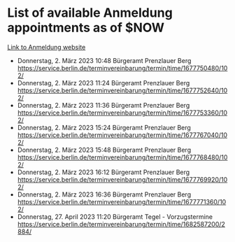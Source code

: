 # List of available Anmeldung appointments as of $NOW
[Link to Anmeldung website](https://service.berlin.de/terminvereinbarung/termin/tag.php?termin=1&anliegen[]=120686&dienstleisterlist=122210,122217,327316,122219,327312,122227,327314,122231,327346,122243,327348,122254,122252,329742,122260,329745,122262,329748,122271,327278,122273,327274,122277,327276,330436,122280,327294,122282,327290,122284,327292,122291,327270,122285,327266,122286,327264,122296,327268,150230,329760,122297,327286,122294,327284,122312,329763,122314,329775,122304,327330,122311,327334,122309,327332,317869,122281,327352,122279,329772,122283,122276,327324,122274,327326,122267,329766,122246,327318,122251,327320,122257,327322,122208,327298,122226,327300&herkunft=http%3A%2F%2Fservice.berlin.de%2Fdienstleistung%2F120686%2F)
- Donnerstag, 2. März 2023 10:48 Bürgeramt Prenzlauer Berg https://service.berlin.de/terminvereinbarung/termin/time/1677750480/102/
- Donnerstag, 2. März 2023 11:24 Bürgeramt Prenzlauer Berg https://service.berlin.de/terminvereinbarung/termin/time/1677752640/102/
- Donnerstag, 2. März 2023 11:36 Bürgeramt Prenzlauer Berg https://service.berlin.de/terminvereinbarung/termin/time/1677753360/102/
- Donnerstag, 2. März 2023 15:24 Bürgeramt Prenzlauer Berg https://service.berlin.de/terminvereinbarung/termin/time/1677767040/102/
- Donnerstag, 2. März 2023 15:48 Bürgeramt Prenzlauer Berg https://service.berlin.de/terminvereinbarung/termin/time/1677768480/102/
- Donnerstag, 2. März 2023 16:12 Bürgeramt Prenzlauer Berg https://service.berlin.de/terminvereinbarung/termin/time/1677769920/102/
- Donnerstag, 2. März 2023 16:36 Bürgeramt Prenzlauer Berg https://service.berlin.de/terminvereinbarung/termin/time/1677771360/102/
- Donnerstag, 27. April 2023 11:20 Bürgeramt Tegel - Vorzugstermine https://service.berlin.de/terminvereinbarung/termin/time/1682587200/2884/

